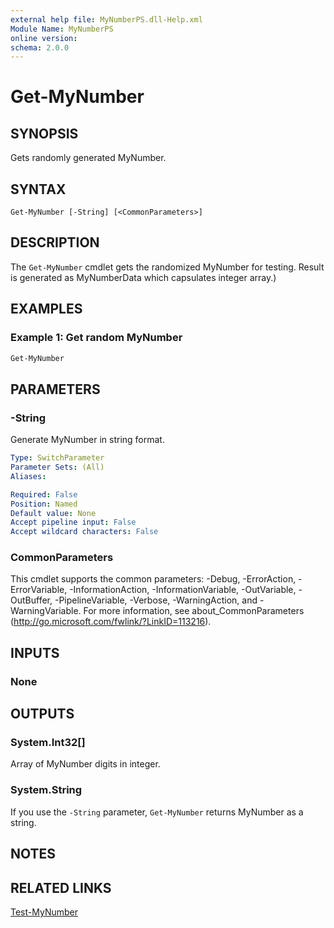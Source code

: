 ```yaml
---
external help file: MyNumberPS.dll-Help.xml
Module Name: MyNumberPS
online version:
schema: 2.0.0
---
```


# Get-MyNumber

## SYNOPSIS
Gets randomly generated MyNumber.

## SYNTAX

```
Get-MyNumber [-String] [<CommonParameters>]
```

## DESCRIPTION
The `Get-MyNumber` cmdlet gets the randomized MyNumber for testing. Result is generated as MyNumberData which capsulates integer array.)

## EXAMPLES

### Example 1: Get random MyNumber
```powershell
Get-MyNumber
```

## PARAMETERS

### -String
Generate MyNumber in string format.

```yaml
Type: SwitchParameter
Parameter Sets: (All)
Aliases:

Required: False
Position: Named
Default value: None
Accept pipeline input: False
Accept wildcard characters: False
```

### CommonParameters
This cmdlet supports the common parameters: -Debug, -ErrorAction, -ErrorVariable, -InformationAction, -InformationVariable, -OutVariable, -OutBuffer, -PipelineVariable, -Verbose, -WarningAction, and -WarningVariable. For more information, see about_CommonParameters (http://go.microsoft.com/fwlink/?LinkID=113216).

## INPUTS

### None

## OUTPUTS

### System.Int32[]
Array of MyNumber digits in integer.

### System.String
If you use the `-String` parameter, `Get-MyNumber` returns MyNumber as a string.

## NOTES

## RELATED LINKS

[Test-MyNumber](Test-MyNumber)